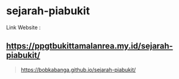 # sejarah-piabukit

Link Website :
## https://ppgtbukittamalanrea.my.id/sejarah-piabukit/

>https://bobkabanga.github.io/sejarah-piabukit/
